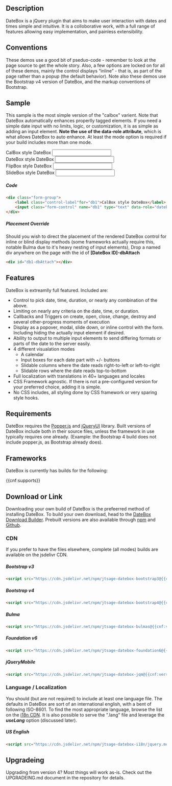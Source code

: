 ## Description
DateBox is a jQuery plugin that aims to make user interaction with dates and times simple and intuitive. It is a colloborative work, with a full range of features allowing easy implementation, and painless extensibility.

## Conventions
These demos use a good bit of pseduo-code - remember to look at the page source to get the whole story. Also, a few options are locked on for all of these demos, mainly the control displays “inline” - that is, as part of the page rather than a popup (the default behavior).  Note also these demos use the Bootstrap v4 version of DateBox, and the markup conventions of Bootstrap.

## Sample
This sample is the most simple version of the "calbox" varient. Note that DateBox automatically enhances properlly tagged elements.  If you need a simple date input with no limits, logic, or customization, it is as simple as adding an input element. __Note the use of the data-role attribute__, which is what allows DateBox to auto enhance.  At least the mode option is required if your build includes more than one mode.

<div class="form-group">
	<label class="control-label"for="db1">CalBox style DateBox</label>
	<input class="form-control" name="db1" type="text" data-role="datebox" data-datebox-mode="calbox" id="db1">
</div>

<div class="form-group">
	<label class="control-label"for="db2">DateBox style DateBox</label>
	<input class="form-control" name="db2" type="text" data-role="datebox" data-datebox-mode="datebox" id="db2">
</div>

<div class="form-group">
	<label class="control-label"for="db3">FlipBox style DateBox</label>
	<input class="form-control" name="db3" type="text" data-role="datebox" data-datebox-mode="flipbox" id="db3">
</div>

<div class="form-group">
	<label class="control-label"for="db4">SlideBox style DateBox</label>
	<input class="form-control" name="db4" type="text" data-role="datebox" data-datebox-mode="slidebox" id="db4">
</div>

##### Code

```html
<div class="form-group">
	<label class="control-label"for="db1">CalBox style DateBox</label>
	<input class="form-control" name="db1" type="text" data-role="datebox" data-datebox-mode="calbox" id="db1">
</div>
```

##### Placement Override

Should you wish to direct the placement of the rendered DateBox control for inline or blind display methods (some frameworks actually require this, notable Bulma due to it's heavy nesting of input elements), Drop a named div anywhere on the page with the id of __[DateBox ID]-dbAttach__

```html
<div id="db1-dbAttach"></div>
```

## Features

DateBox is extreamlly full featured.  Included are:

 * Control to pick date, time, duration, or nearly any combination of the above.
 * Limiting on nearly any criteria on the date, time, or duration.
 * Callbacks and Triggers on create, open, close, change, destroy and several other-progress moments of execution
 * Display as a popover, modal, slide down, or inline control with the form.  Including hiding the actually input element if desired.
 * Ability to output to multiple input elements to send differing formats or parts of the date to the server easily.
 * 4 different visualation modes
    * A calendar
    * Input boxes for each date part with +/- buttons
    * Slidable columns where the date reads right-to-left or left-to-right
    * Slidable rows where the date reads top-to-bottom
 * Full localization with translations in 40+ languages and locales
 * CSS Framework agnostic.  If there is not a pre-configured version for your preferred choice, adding it is simple.
 * No CSS includes, all styling done by CSS framework or very sparing style hooks.

## Requirements

DateBox requires the [Popper.js](https://popper.js.org/) and [jQueryUI](https://jqueryui.com/) library. Built versions of DateBox include both in their source files, unless the framework in use typically requires one already. (Example: the Bootstrap 4 build does not include popper.js, as Bootstrap already does).

## Frameworks

DateBox is currently has builds for the following:

{{cnf:supports}}

## Download or Link

Downloading your own build of DateBox is the prefeerred method of installing DateBox. To build your own download, head to the [DateBox Download Builder](https://jtsage.dev/DateBox/builder/). Prebuilt versions are also available through [npm](https://www.npmjs.com/search?q=jtsage-datebox) and [Github](https://github.com/jtsage/datebox-builds).

### CDN

If you prefer to have the files elsewhere, complete (all modes) builds are available on the jsdelivr CDN.

##### Bootstrap v3

```html
<script src="https://cdn.jsdelivr.net/npm/jtsage-datebox-bootstrap3@{{cnf:version}}/jtsage-datebox.min.js" type="text/javascript"></script>
```

##### Bootstrap v4

```html
<script src="https://cdn.jsdelivr.net/npm/jtsage-datebox-bootstrap4@{{cnf:version}}/jtsage-datebox.min.js" type="text/javascript"></script>
```

##### Bulma

```html
<script src="https://cdn.jsdelivr.net/npm/jtsage-datebox-bulmas@{{cnf:version}}/jtsage-datebox.min.js" type="text/javascript"></script>
```

##### Foundation v6

```html
<script src="https://cdn.jsdelivr.net/npm/jtsage-datebox-foundation6@{{cnf:version}}/jtsage-datebox.min.js" type="text/javascript"></script>
```

##### jQueryMobile

```html
<script src="https://cdn.jsdelivr.net/npm/jtsage-datebox-jqm@{{cnf:version}}/jtsage-datebox.min.js" type="text/javascript"></script>
```

### Language / Localization

You should (but are not required) to include at least one language file. The defaults in DateBox are sort of an international english, with a bent of following ISO-8601. To find the most appropriate language, browse the list on the [i18n CDN](https://cdn.jsdelivr.net/npm/jtsage-datebox-i18n/). It is also possible to serve the ".lang" file and leverage the ___useLang___ option (discussed later).

##### US English
```html
<script src="https://cdn.jsdelivr.net/npm/jtsage-datebox-i18n/jquery.mobile.datebox.i18n.en_US.utf8.js" type="text/javascript" ></script>
```

## Upgradeing

Upgrading from version 4?  Most things will work as-is.  Check out the UPGRADEING.md document in the repository for details.
